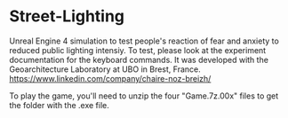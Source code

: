 # Street-Lighting
Unreal Engine 4 simulation to test people's reaction of fear and anxiety to reduced public lighting intensiy. To test, please look at the experiment documentation for the keyboard commands.
It was developed with the Geoarchitecture Laboratory at UBO in Brest, France.
https://www.linkedin.com/company/chaire-noz-breizh/

To play the game, you'll need to unzip the four "Game.7z.00x" files to get the folder with the .exe file.
